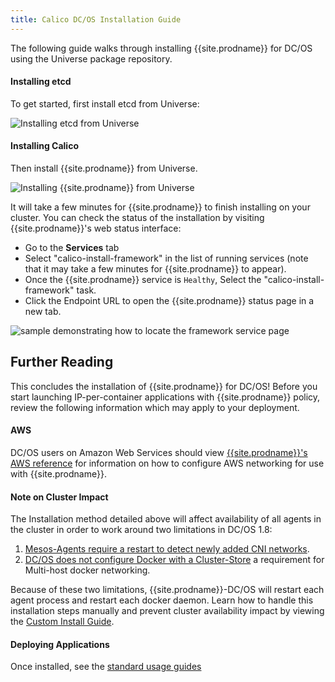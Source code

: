 ```yaml
---
title: Calico DC/OS Installation Guide
---
```


The following guide walks through installing {{site.prodname}} for DC/OS using the Universe
package repository.

#### Installing etcd

To get started, first install etcd from Universe:

![Installing etcd from Universe]({{site.baseurl}}/images/dcos-install-etcd.gif)

#### Installing Calico

Then install {{site.prodname}} from Universe.

![Installing {{site.prodname}} from Universe]({{site.baseurl}}/images/dcos-install-calico.gif)

It will take a few minutes for {{site.prodname}} to finish
installing on your cluster. You can check the status of the installation by
visiting {{site.prodname}}'s web status interface:

 - Go to the **Services** tab
 - Select "calico-install-framework" in the list of running services
   (note that it may take a few minutes for {{site.prodname}}
    to appear).
 - Once the {{site.prodname}} service is `Healthy`,
   Select the "calico-install-framework" task.
 - Click the Endpoint URL to open the {{site.prodname}} status page in a new tab.

![sample demonstrating how to locate the framework service page]({{site.baseurl}}/images/dcos-calico-status.gif)

## Further Reading

This concludes the installation of {{site.prodname}} for DC/OS! Before you start
launching IP-per-container applications with {{site.prodname}} policy,
review the following information which may apply to your deployment.

#### AWS

DC/OS users on Amazon Web Services should view
[{{site.prodname}}'s AWS reference]({{site.baseurl}}/{{page.version}}/reference/public-cloud/aws)
for information on how to configure AWS networking for use with {{site.prodname}}.

#### Note on Cluster Impact

The Installation method detailed above will affect availability of all agents
in the cluster in order to work around two limitations in DC/OS 1.8:

1. [Mesos-Agents require a restart to detect newly added CNI networks](https://issues.apache.org/jira/browse/MESOS-6567).
2. [DC/OS does not configure Docker with a Cluster-Store](https://dcosjira.atlassian.net/browse/DCOS-155)
a requirement for Multi-host docker networking.

Because of these two limitations, {{site.prodname}}-DC/OS will restart each agent process
and restart each docker daemon. Learn how to handle this installation steps manually
and prevent cluster availability impact by viewing the [Custom Install Guide](custom).

#### Deploying Applications

Once installed, see the [standard usage guides]({{site.baseurl}}/{{page.version}}/getting-started/mesos#tutorials)
